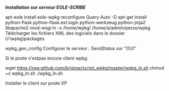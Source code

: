 *****Installation sur serveur EOLE-SCRIBE*****

apt-eole install eole-wpkg
reconfigure
Query-Auto -D
apt-get install python-flask python-flask.ext.login python-werkzeug python-jinja2 libapache2-mod-wsgi
ln -s /home/wpkg/ /home/a/admin/perso/wpkg
Télécharger les fichiers XML des logiciels dans le dossier U:\wpkg\packages

wpkg_gen_config
Configurer le serveur : SendStatus sur "OUI"

Si le poste n'estpas encore client wpkg:

wget https://raw.github.com/bristow/script_wpkg/master/wpkg_ln.sh
chmod +x wpkg_ln.sh
./wpkg_ln.sh

Installer le client sur poste XP
